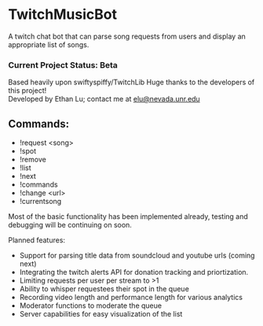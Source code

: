 # TwitchMusicBot
A twitch chat bot that can parse song requests from users and display an appropriate list of songs.

### Current Project Status: Beta

Based heavily upon swiftyspiffy/TwitchLib Huge thanks to the developers of this project!  
Developed by Ethan Lu; contact me at elu@nevada.unr.edu

## Commands:

- !request \<song\>
- !spot
- !remove
- !list
- !next
- !commands
- !change \<url\>
- !currentsong

Most of the basic functionality has been implemented already, testing and debugging will be continuing on soon.  

Planned features:

- Support for parsing title data from soundcloud and youtube urls (coming next)
- Integrating the twitch alerts API for donation tracking and priortization.
- Limiting requests per user per stream to >1
- Ability to whisper requestees their spot in the queue
- Recording video length and performance length for various analytics
- Moderator functions to moderate the queue
- Server capabilities for easy visualization of the list

